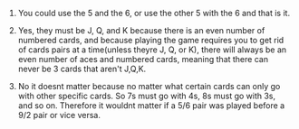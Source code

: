 1) You could use the 5 and the 6, or use the other 5 with the 6 and that is it.

2) Yes, they must be J, Q, and K because there is an even number of numbered cards, and because playing the game requires you to get rid of cards pairs at a time(unless theyre J, Q, or K), there will always be an even number of aces and numbered cards, meaning that there can never be 3 cards that aren't J,Q,K.

3) No it doesnt matter because no matter what certain cards can only go with other specific cards. So 7s must go with 4s, 8s must go with 3s, and so on. Therefore it wouldnt matter if a 5/6 pair was played before a 9/2 pair or vice versa.